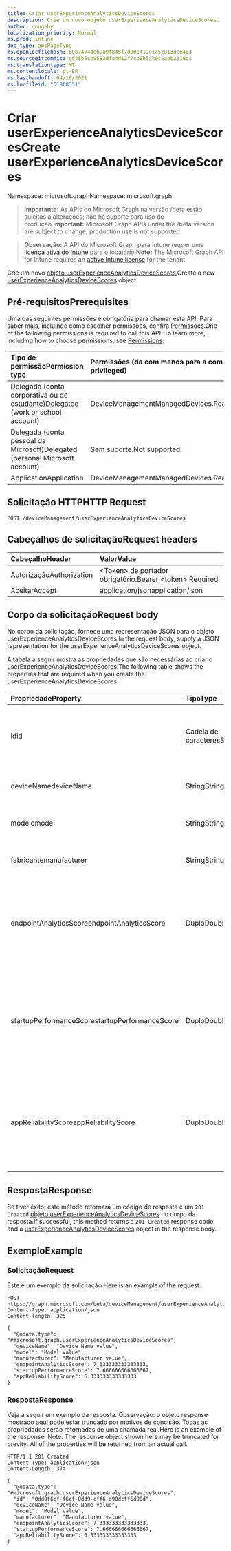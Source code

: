 ```yaml
---
title: Criar userExperienceAnalyticsDeviceScores
description: Crie um novo objeto userExperienceAnalyticsDeviceScores.
author: dougeby
localization_priority: Normal
ms.prod: intune
doc_type: apiPageType
ms.openlocfilehash: 60b7474deb9a9f845f7d90e419e1c5c813dce483
ms.sourcegitcommit: ed45b5ce0583dfa4d12f7cb0b3ac0c5aeb2318d4
ms.translationtype: MT
ms.contentlocale: pt-BR
ms.lasthandoff: 04/16/2021
ms.locfileid: "51868351"
---
```

# <a name="create-userexperienceanalyticsdevicescores"></a><span data-ttu-id="d602d-103">Criar userExperienceAnalyticsDeviceScores</span><span class="sxs-lookup"><span data-stu-id="d602d-103">Create userExperienceAnalyticsDeviceScores</span></span>

<span data-ttu-id="d602d-104">Namespace: microsoft.graph</span><span class="sxs-lookup"><span data-stu-id="d602d-104">Namespace: microsoft.graph</span></span>

> <span data-ttu-id="d602d-105">**Importante:** As APIs do Microsoft Graph na versão /beta estão sujeitas a alterações; não há suporte para uso de produção.</span><span class="sxs-lookup"><span data-stu-id="d602d-105">**Important:** Microsoft Graph APIs under the /beta version are subject to change; production use is not supported.</span></span>

> <span data-ttu-id="d602d-106">**Observação:** A API do Microsoft Graph para Intune requer uma [licença ativa do Intune](https://go.microsoft.com/fwlink/?linkid=839381) para o locatário.</span><span class="sxs-lookup"><span data-stu-id="d602d-106">**Note:** The Microsoft Graph API for Intune requires an [active Intune license](https://go.microsoft.com/fwlink/?linkid=839381) for the tenant.</span></span>

<span data-ttu-id="d602d-107">Crie um novo [objeto userExperienceAnalyticsDeviceScores.](../resources/intune-devices-userexperienceanalyticsdevicescores.md)</span><span class="sxs-lookup"><span data-stu-id="d602d-107">Create a new [userExperienceAnalyticsDeviceScores](../resources/intune-devices-userexperienceanalyticsdevicescores.md) object.</span></span>

## <a name="prerequisites"></a><span data-ttu-id="d602d-108">Pré-requisitos</span><span class="sxs-lookup"><span data-stu-id="d602d-108">Prerequisites</span></span>
<span data-ttu-id="d602d-p101">Uma das seguintes permissões é obrigatória para chamar esta API. Para saber mais, incluindo como escolher permissões, confira [Permissões](/graph/permissions-reference).</span><span class="sxs-lookup"><span data-stu-id="d602d-p101">One of the following permissions is required to call this API. To learn more, including how to choose permissions, see [Permissions](/graph/permissions-reference).</span></span>

|<span data-ttu-id="d602d-111">Tipo de permissão</span><span class="sxs-lookup"><span data-stu-id="d602d-111">Permission type</span></span>|<span data-ttu-id="d602d-112">Permissões (da com menos para a com mais privilégios)</span><span class="sxs-lookup"><span data-stu-id="d602d-112">Permissions (from least to most privileged)</span></span>|
|:---|:---|
|<span data-ttu-id="d602d-113">Delegada (conta corporativa ou de estudante)</span><span class="sxs-lookup"><span data-stu-id="d602d-113">Delegated (work or school account)</span></span>|<span data-ttu-id="d602d-114">DeviceManagementManagedDevices.ReadWrite.All</span><span class="sxs-lookup"><span data-stu-id="d602d-114">DeviceManagementManagedDevices.ReadWrite.All</span></span>|
|<span data-ttu-id="d602d-115">Delegada (conta pessoal da Microsoft)</span><span class="sxs-lookup"><span data-stu-id="d602d-115">Delegated (personal Microsoft account)</span></span>|<span data-ttu-id="d602d-116">Sem suporte.</span><span class="sxs-lookup"><span data-stu-id="d602d-116">Not supported.</span></span>|
|<span data-ttu-id="d602d-117">Application</span><span class="sxs-lookup"><span data-stu-id="d602d-117">Application</span></span>|<span data-ttu-id="d602d-118">DeviceManagementManagedDevices.ReadWrite.All</span><span class="sxs-lookup"><span data-stu-id="d602d-118">DeviceManagementManagedDevices.ReadWrite.All</span></span>|

## <a name="http-request"></a><span data-ttu-id="d602d-119">Solicitação HTTP</span><span class="sxs-lookup"><span data-stu-id="d602d-119">HTTP Request</span></span>
<!-- {
  "blockType": "ignored"
}
-->
``` http
POST /deviceManagement/userExperienceAnalyticsDeviceScores
```

## <a name="request-headers"></a><span data-ttu-id="d602d-120">Cabeçalhos de solicitação</span><span class="sxs-lookup"><span data-stu-id="d602d-120">Request headers</span></span>
|<span data-ttu-id="d602d-121">Cabeçalho</span><span class="sxs-lookup"><span data-stu-id="d602d-121">Header</span></span>|<span data-ttu-id="d602d-122">Valor</span><span class="sxs-lookup"><span data-stu-id="d602d-122">Value</span></span>|
|:---|:---|
|<span data-ttu-id="d602d-123">Autorização</span><span class="sxs-lookup"><span data-stu-id="d602d-123">Authorization</span></span>|<span data-ttu-id="d602d-124">&lt;Token&gt; de portador obrigatório.</span><span class="sxs-lookup"><span data-stu-id="d602d-124">Bearer &lt;token&gt; Required.</span></span>|
|<span data-ttu-id="d602d-125">Aceitar</span><span class="sxs-lookup"><span data-stu-id="d602d-125">Accept</span></span>|<span data-ttu-id="d602d-126">application/json</span><span class="sxs-lookup"><span data-stu-id="d602d-126">application/json</span></span>|

## <a name="request-body"></a><span data-ttu-id="d602d-127">Corpo da solicitação</span><span class="sxs-lookup"><span data-stu-id="d602d-127">Request body</span></span>
<span data-ttu-id="d602d-128">No corpo da solicitação, fornece uma representação JSON para o objeto userExperienceAnalyticsDeviceScores.</span><span class="sxs-lookup"><span data-stu-id="d602d-128">In the request body, supply a JSON representation for the userExperienceAnalyticsDeviceScores object.</span></span>

<span data-ttu-id="d602d-129">A tabela a seguir mostra as propriedades que são necessárias ao criar o userExperienceAnalyticsDeviceScores.</span><span class="sxs-lookup"><span data-stu-id="d602d-129">The following table shows the properties that are required when you create the userExperienceAnalyticsDeviceScores.</span></span>

|<span data-ttu-id="d602d-130">Propriedade</span><span class="sxs-lookup"><span data-stu-id="d602d-130">Property</span></span>|<span data-ttu-id="d602d-131">Tipo</span><span class="sxs-lookup"><span data-stu-id="d602d-131">Type</span></span>|<span data-ttu-id="d602d-132">Descrição</span><span class="sxs-lookup"><span data-stu-id="d602d-132">Description</span></span>|
|:---|:---|:---|
|<span data-ttu-id="d602d-133">id</span><span class="sxs-lookup"><span data-stu-id="d602d-133">id</span></span>|<span data-ttu-id="d602d-134">Cadeia de caracteres</span><span class="sxs-lookup"><span data-stu-id="d602d-134">String</span></span>|<span data-ttu-id="d602d-135">O identificador exclusivo do dispositivo de pontuação do dispositivo de análise de experiência do usuário.</span><span class="sxs-lookup"><span data-stu-id="d602d-135">The unique identifier of the user experience analytics device scores device.</span></span>|
|<span data-ttu-id="d602d-136">deviceName</span><span class="sxs-lookup"><span data-stu-id="d602d-136">deviceName</span></span>|<span data-ttu-id="d602d-137">String</span><span class="sxs-lookup"><span data-stu-id="d602d-137">String</span></span>|<span data-ttu-id="d602d-138">O nome do dispositivo de análise de experiência do usuário.</span><span class="sxs-lookup"><span data-stu-id="d602d-138">The user experience analytics device name.</span></span>|
|<span data-ttu-id="d602d-139">modelo</span><span class="sxs-lookup"><span data-stu-id="d602d-139">model</span></span>|<span data-ttu-id="d602d-140">String</span><span class="sxs-lookup"><span data-stu-id="d602d-140">String</span></span>|<span data-ttu-id="d602d-141">O modelo de dispositivo de análise de experiência do usuário.</span><span class="sxs-lookup"><span data-stu-id="d602d-141">The user experience analytics device model.</span></span>|
|<span data-ttu-id="d602d-142">fabricante</span><span class="sxs-lookup"><span data-stu-id="d602d-142">manufacturer</span></span>|<span data-ttu-id="d602d-143">String</span><span class="sxs-lookup"><span data-stu-id="d602d-143">String</span></span>|<span data-ttu-id="d602d-144">O fabricante do dispositivo de análise de experiência do usuário.</span><span class="sxs-lookup"><span data-stu-id="d602d-144">The user experience analytics device manufacturer.</span></span>|
|<span data-ttu-id="d602d-145">endpointAnalyticsScore</span><span class="sxs-lookup"><span data-stu-id="d602d-145">endpointAnalyticsScore</span></span>|<span data-ttu-id="d602d-146">Duplo</span><span class="sxs-lookup"><span data-stu-id="d602d-146">Double</span></span>|<span data-ttu-id="d602d-147">A pontuação do dispositivo de análise de experiência do usuário.</span><span class="sxs-lookup"><span data-stu-id="d602d-147">The user experience analytics device score.</span></span> <span data-ttu-id="d602d-148">Valores válidos -1,79769313486232E+308 a 1.79769313486232E+308</span><span class="sxs-lookup"><span data-stu-id="d602d-148">Valid values -1.79769313486232E+308 to 1.79769313486232E+308</span></span>|
|<span data-ttu-id="d602d-149">startupPerformanceScore</span><span class="sxs-lookup"><span data-stu-id="d602d-149">startupPerformanceScore</span></span>|<span data-ttu-id="d602d-150">Duplo</span><span class="sxs-lookup"><span data-stu-id="d602d-150">Double</span></span>|<span data-ttu-id="d602d-151">A pontuação de desempenho de inicialização do dispositivo de análise de experiência do usuário.</span><span class="sxs-lookup"><span data-stu-id="d602d-151">The user experience analytics device startup performance score.</span></span> <span data-ttu-id="d602d-152">Valores válidos -1,79769313486232E+308 a 1.79769313486232E+308</span><span class="sxs-lookup"><span data-stu-id="d602d-152">Valid values -1.79769313486232E+308 to 1.79769313486232E+308</span></span>|
|<span data-ttu-id="d602d-153">appReliabilityScore</span><span class="sxs-lookup"><span data-stu-id="d602d-153">appReliabilityScore</span></span>|<span data-ttu-id="d602d-154">Duplo</span><span class="sxs-lookup"><span data-stu-id="d602d-154">Double</span></span>|<span data-ttu-id="d602d-155">A pontuação de confiabilidade do aplicativo de dispositivo de análise de experiência do usuário.</span><span class="sxs-lookup"><span data-stu-id="d602d-155">The user experience analytics device app reliability score.</span></span> <span data-ttu-id="d602d-156">Valores válidos -1,79769313486232E+308 a 1.79769313486232E+308</span><span class="sxs-lookup"><span data-stu-id="d602d-156">Valid values -1.79769313486232E+308 to 1.79769313486232E+308</span></span>|



## <a name="response"></a><span data-ttu-id="d602d-157">Resposta</span><span class="sxs-lookup"><span data-stu-id="d602d-157">Response</span></span>
<span data-ttu-id="d602d-158">Se tiver êxito, este método retornará um código de resposta e um `201 Created` [objeto userExperienceAnalyticsDeviceScores](../resources/intune-devices-userexperienceanalyticsdevicescores.md) no corpo da resposta.</span><span class="sxs-lookup"><span data-stu-id="d602d-158">If successful, this method returns a `201 Created` response code and a [userExperienceAnalyticsDeviceScores](../resources/intune-devices-userexperienceanalyticsdevicescores.md) object in the response body.</span></span>

## <a name="example"></a><span data-ttu-id="d602d-159">Exemplo</span><span class="sxs-lookup"><span data-stu-id="d602d-159">Example</span></span>

### <a name="request"></a><span data-ttu-id="d602d-160">Solicitação</span><span class="sxs-lookup"><span data-stu-id="d602d-160">Request</span></span>
<span data-ttu-id="d602d-161">Este é um exemplo da solicitação.</span><span class="sxs-lookup"><span data-stu-id="d602d-161">Here is an example of the request.</span></span>
``` http
POST https://graph.microsoft.com/beta/deviceManagement/userExperienceAnalyticsDeviceScores
Content-type: application/json
Content-length: 325

{
  "@odata.type": "#microsoft.graph.userExperienceAnalyticsDeviceScores",
  "deviceName": "Device Name value",
  "model": "Model value",
  "manufacturer": "Manufacturer value",
  "endpointAnalyticsScore": 7.333333333333333,
  "startupPerformanceScore": 7.666666666666667,
  "appReliabilityScore": 6.333333333333333
}
```

### <a name="response"></a><span data-ttu-id="d602d-162">Resposta</span><span class="sxs-lookup"><span data-stu-id="d602d-162">Response</span></span>
<span data-ttu-id="d602d-p105">Veja a seguir um exemplo da resposta. Observação: o objeto response mostrado aqui pode estar truncado por motivos de concisão. Todas as propriedades serão retornadas de uma chamada real.</span><span class="sxs-lookup"><span data-stu-id="d602d-p105">Here is an example of the response. Note: The response object shown here may be truncated for brevity. All of the properties will be returned from an actual call.</span></span>
``` http
HTTP/1.1 201 Created
Content-Type: application/json
Content-Length: 374

{
  "@odata.type": "#microsoft.graph.userExperienceAnalyticsDeviceScores",
  "id": "0dd9f6cf-f6cf-0dd9-cff6-d90dcff6d90d",
  "deviceName": "Device Name value",
  "model": "Model value",
  "manufacturer": "Manufacturer value",
  "endpointAnalyticsScore": 7.333333333333333,
  "startupPerformanceScore": 7.666666666666667,
  "appReliabilityScore": 6.333333333333333
}
```




